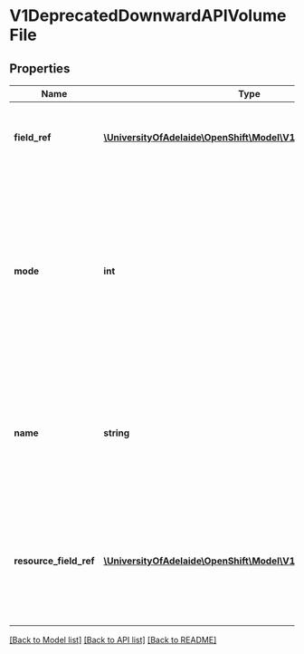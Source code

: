 # V1DeprecatedDownwardAPIVolumeFile

## Properties
Name | Type | Description | Notes
------------ | ------------- | ------------- | -------------
**field_ref** | [**\UniversityOfAdelaide\OpenShift\Model\V1ObjectFieldSelector**](V1ObjectFieldSelector.md) | Required: Selects a field of the pod: only annotations, labels, name and namespace are supported. | [optional] 
**mode** | **int** | Optional: mode bits to use on this file, must be a value between 0 and 0777. If not specified, the volume defaultMode will be used. This might be in conflict with other options that affect the file mode, like fsGroup, and the result can be other mode bits set. | [optional] 
**name** | **string** | Required: Name is the relative path name of the file to be created. Must not be absolute or contain the &#39;..&#39; path. Must be utf-8 encoded. The first item of the relative path must not start with &#39;..&#39; | 
**resource_field_ref** | [**\UniversityOfAdelaide\OpenShift\Model\V1ResourceFieldSelector**](V1ResourceFieldSelector.md) | Selects a resource of the container: only resources limits and requests (limits.cpu, limits.memory, requests.cpu and requests.memory) are currently supported. | [optional] 

[[Back to Model list]](../README.md#documentation-for-models) [[Back to API list]](../README.md#documentation-for-api-endpoints) [[Back to README]](../README.md)


